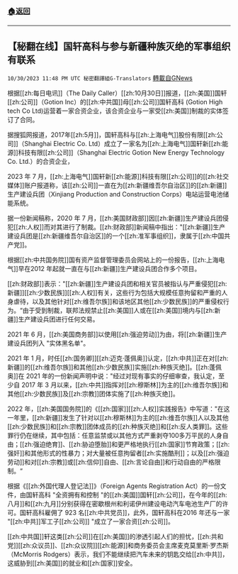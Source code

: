 ###  [:house:返回](README.md)
---


## 【秘翻在线】国轩高科与参与新疆种族灭绝的军事组织有联系
`10/30/2023 11:48 PM UTC 秘密翻譯組G-Translators` [轉載自GNews](https://gnews.org/articles/1901191)

根据[[zh:每日电讯]]（The Daily Caller）[[zh:10月30日]]报道，[[zh:美国]]国轩[[zh:公司]]（Gotion Inc）的[[zh:中共国]]母[[zh:公司]]国轩高科 (Gotion High tech Co Ltd)运营着一家合资企业，该合资企业与一家受[[zh:美国]]制裁的实体签订了合同。

据搜狐网报道，2017年[[zh:5月]]，国轩高科与[[zh:上海电气]]股份有限[[zh:公司]]（Shanghai Electric Co. Ltd）成立了一家名为[[zh:上海电气]]国轩新[[zh:能源]]科技有限[[zh:公司]]（Shanghai Electric Gotion New Energy Technology Co. Ltd.）的合资企业，

2023 年 7 月，[[zh:上海电气]]国轩新[[zh:能源]]科技有限[[zh:公司]]的[[zh:社交媒体]]账户报道称，该[[zh:公司]]一直在为[[zh:新疆维吾尔自治区]]的[[zh:新疆]]生产建设兵团（Xinjiang Production and Construction Corps）电站运营电池储能系统。

据一份新闻稿称，2020 年 7 月，[[zh:美国财政部]]因[[zh:新疆]]生产建设兵团侵犯[[zh:人权]]而对其进行了制裁。[[zh:财政部]]新闻稿中指出："[[zh:新疆]]生产建设兵团是[[zh:新疆维吾尔自治区]]的一个[[zh:准军事组织]]，隶属于[[zh:中国共产党]]。

根据[[zh:中共国务院]]国有资产监督管理委员会网站上的一份报告，[[zh:上海电气]]早在2012 年起就一直在与[[zh:新疆]]生产建设兵团合作多个项目。

[[zh:财政部]]表示："[[zh:新疆]]生产建设兵团和相关官员被指认与严重侵犯[[zh:新疆]][[zh:少数民族]][[zh:人权]]有关，这些行为包括大规模任意拘留和严重的人身虐待，以及其他针对[[zh:维吾尔族]]和该地区其他[[zh:少数民族]]的严重侵权行为。“由于受到制裁，联邦法规禁止[[zh:美国]]人或在[[zh:美国]]境内与[[zh:新疆]]生产建设兵团进行任何交易。

2021 年 6 月，[[zh:美国商务部]]以使用[[zh:强迫劳动]]为由，将[[zh:新疆]]生产建设兵团列入 "实体黑名单"。

2021 年 1 月，时任[[zh:国务卿]][[zh:迈克·蓬佩奥]]认定，[[zh:中共]]正在对[[zh:新疆]]的[[zh:维吾尔族]]和其他[[zh:少数民族]]实施[[zh:种族灭绝]]。[[zh:蓬佩奥]]在 2021 年的一份新闻声明中说："经过对现有事实的仔细审查，我认定，至少自 2017 年 3 月以来，[[zh:中共]]指挥对[[zh:穆斯林]]为主的[[zh:维吾尔族]]和其他[[zh:少数民族]]及[[zh:宗教]]团体实施了[[zh:种族灭绝]]。

2022 年，[[zh:美国国务院]]的《[[zh:国家]][[zh:人权]]实践报告》中写道："在这一年里，[[zh:新疆]]发生了针对以[[zh:穆斯林]]为主的[[zh:维吾尔族]]人以及其他[[zh:少数民族]]和[[zh:宗教]]团体成员的[[zh:种族灭绝]]和[[zh:反人类罪]]。这些罪行仍在继续，其中包括：任意监禁或以其他方式严重剥夺100多万平民的人身自由；[[zh:强迫绝育]]、[[zh:胁迫堕胎]]和更严格地执行[[zh:国家]]节育政策；[[zh:强奸]]和其他形式的性暴力；对大量被任意拘留者[[zh:实施酷刑]]；以及[[zh:强迫劳动]]和对[[zh:宗教]]或[[zh:信仰]]自由、[[zh:言论自由]]和行动自由的严格限制。“

根据《[[zh:外国代理人登记法]]》（Foreign Agents Registration Act）的一份文件，由国轩高科 "全资拥有和控制 "的[[zh:美国]]国轩[[zh:公司]]，在今年的[[zh:八月]]和[[zh:九月]]分别获得在密歇根州和利诺伊州建设电动汽车电池生产厂的许可。国轩高科雇佣了 923 名[[zh:中共党员]]，此外，国轩高科在2016 年还与一家 "[[zh:中共]]军工子[[zh:公司]] "成立了一家合资[[zh:公司]]。

[[zh:中共国]]轩这类[[zh:公司]]在[[zh:美国]]的渗透引起人们的担忧，[[zh:共和党]][[zh:众议员]]、[[zh:众议院]][[zh:能源]]和商务委员会主席麦克莫里斯·罗杰斯（McMorris Rodgers）表示，我们不能继续把汽车未来的钥匙交给[[zh:中共]]，这威胁到[[zh:美国]]的就业和[[zh:国家]]安全。
